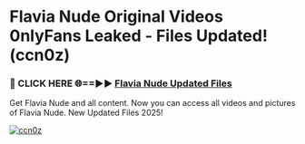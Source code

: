 # Flavia Nude Original Videos 0nlyFans Leaked - Files Updated! (ccn0z)

<h3>🔴 CLICK HERE 🌐==►► <a href="https://tinyurl.com/y5r63du9" rel="nofollow">Flavia Nude Updated Files</a></h3>

Get Flavia Nude and all content. Now you can access all videos and pictures of Flavia Nude. New Updated Files 2025!

[![ccn0z](https://i.imgur.com/UVo9nyh.gif)](https://tinyurl.com/y5r63du9)